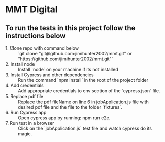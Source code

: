# MMT Digital

## To run the tests in this project follow the instructions below

<dl>
    <dt>1. Clone repo with command below</dt>
    <dd>`git clone "git@github.com:jimihunter2002/mmt.git" or "https://github.com/jimihunter2002/mmt.git"`</dd>
    <dt>2. Install node</dt>
    <dd>Install `node` on your machine if its not installed</dd>
    <dt>3. Install Cypress and other dependencies</dt>
    <dd>Run the command `npm install` in the root of the project folder</dd>
    <dt>4. Add credentials</dt>
    <dd>Add appropriate credentials to env section of the `cypress.json` file.</dd>
    <dt>5. Replace pdf file</dt>
    <dd>Replace the pdf fileName on line 6 in jobApplication.js file with desired pdf file and the file to the folder `fixtures`.</dd>
    <dt>6. Run Cypress app</dt>
    <dd> Open cypress app by running: npm run e2e.</dd> 
    <dt>7. Run test in a browser</dt>
    <dd> Click on the `jobApplication.js` test file and watch cypress do its magic.</dd>
</dl>
